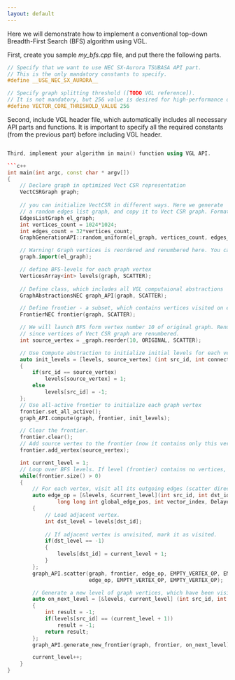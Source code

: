 ```yaml
---
layout: default
---
```


Here we will demonstrate how to implement a conventional
 top-down Breadth-First Search (BFS) algorithm using VGL.
 
First, create you sample _my_bfs.cpp_ file, and put there the following parts.

```c++
// Specify that we want to use NEC SX-Aurora TSUBASA API part. 
// This is the only mandatory constants to specify.
#define __USE_NEC_SX_AURORA__

// Specify graph splitting threshold ([TODO VGL reference]). 
// It is not mandatory, but 256 value is desired for high-performance of BFS algorithm 
#define VECTOR_CORE_THRESHOLD_VALUE 256
```

Second, include VGL header file, which automatically includes all necessary API parts 
and functions. It is important to specify all the required constants (from the previous part)
before including VGL header.

```c++

Third, implement your algorithm in main() function using VGL API.

```c++
int main(int argc, const char * argv[])
{
    // Declare graph in optimized Vect CSR representation
    VectCSRGraph graph;
    
    // you can initialize VectCSR in different ways. Here we generate 
    // a random edges list graph, and copy it to Vect CSR graph. Format conversion may take some time.
    EdgesListGraph el_graph;
    int vertices_count = 1024*1024;
    int edges_count = 32*vertices_count;
    GraphGenerationAPI::random_uniform(el_graph, vertices_count, edges_count, DIRECTED_GRAPH);

    // Warning! Graph vertices is reordered and renumbered here. You can use special VGL API functions to renumber vertices. 
    graph.import(el_graph);

    // define BFS-levels for each graph vertex
    VerticesArray<int> levels(graph, SCATTER);
    
    // Define class, which includes all VGL computaional abstractions
    GraphAbstractionsNEC graph_API(graph, SCATTER);

    // Define frontier - a subset, which contains vertices visited on each BFS level
    FrontierNEC frontier(graph, SCATTER);

    // We will launch BFS form vertex number 10 of original graph. Renumber API has to be used here,
    // since vertices of Vect CSR graph are renumbered.
    int source_vertex = _graph.reorder(10, ORIGINAL, SCATTER);

    // Use Compute abstraction to initialize initial levels for each vertex
    auto init_levels = [levels, source_vertex] (int src_id, int connections_count, int vector_index)
    {
        if(src_id == source_vertex)
            levels[source_vertex] = 1;
        else
            levels[src_id] = -1;
    };
    // Use all-active frontier to initialize each graph vertex
    frontier.set_all_active();
    graph_API.compute(graph, frontier, init_levels);

    // Clear the frontier.
    frontier.clear();
    // Add source vertex to the frontier (now it contains only this vertex).
    frontier.add_vertex(source_vertex);

    int current_level = 1;
    // Loop over BFS levels. If level (frontier) contains no vertices, stop the algorithm.
    while(frontier.size() > 0)
    {
        // For each vertex, visit all its outgoing edges (scatter direction).
        auto edge_op = [&levels, &current_level](int src_id, int dst_id, int local_edge_pos,
                long long int global_edge_pos, int vector_index, DelayedWriteNEC &delayed_write)
        {   
            // Load adjacent vertex.
            int dst_level = levels[dst_id];
            
            // If adjacent vertex is unvisited, mark it as visited.
            if(dst_level == -1)
            {
                levels[dst_id] = current_level + 1;
            }
        };
        graph_API.scatter(graph, frontier, edge_op, EMPTY_VERTEX_OP, EMPTY_VERTEX_OP,
                          edge_op, EMPTY_VERTEX_OP, EMPTY_VERTEX_OP);

        // Generate a new level of graph vertices, which have been visited in scatter abstraction.
        auto on_next_level = [&levels, current_level] (int src_id, int connections_count)->int
        {
            int result = -1;
            if(levels[src_id] == (current_level + 1))
                result = -1;
            return result;
        };
        graph_API.generate_new_frontier(graph, frontier, on_next_level);

        current_level++;
    }
}
```